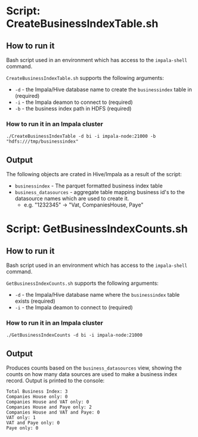 # Script: CreateBusinessIndexTable.sh

## How to run it

Bash script used in an environment which has access to the `impala-shell` command.

`CreateBusinessIndexTable.sh` supports the following arguments:
- `-d` - the Impala/Hive database name to create the `businessindex` table in (required)
- `-i` - the Impala deamon to connect to (required)
- `-b` - the business index path in HDFS (required)

### How to run it in an Impala cluster

```
./CreateBusinessIndexTable -d bi -i impala-node:21000 -b "hdfs:///tmp/businessindex"
```

## Output

The following objects are crated in Hive/Impala as a result of the script:
- `businessindex` - The parquet formatted business index table
- `business_datasources` - aggregate table mapping business id's to the datasource names which are used to create it.
	- e.g. "1232345" -> "Vat, CompaniesHouse, Paye"

# Script: GetBusinessIndexCounts.sh

## How to run it

Bash script used in an environment which has access to the `impala-shell` command.

`GetBusinessIndexCounts.sh` supports the following arguments:
- `-d` - the Impala/Hive database name where the `businessindex` table exists (required)
- `-i` - the Impala deamon to connect to (required)

### How to run it in an Impala cluster

```
./GetBusinessIndexCounts -d bi -i impala-node:21000
```

## Output

Produces counts based on the `business_datasources` view, showing the counts on how many data sources are used to make a business index record. Output is printed to the console:
```
Total Business Index: 3
Companies House only: 0
Companies House and VAT only: 0
Companies House and Paye only: 2
Companies House and VAT and Paye: 0
VAT only: 1
VAT and Paye only: 0
Paye only: 0
```